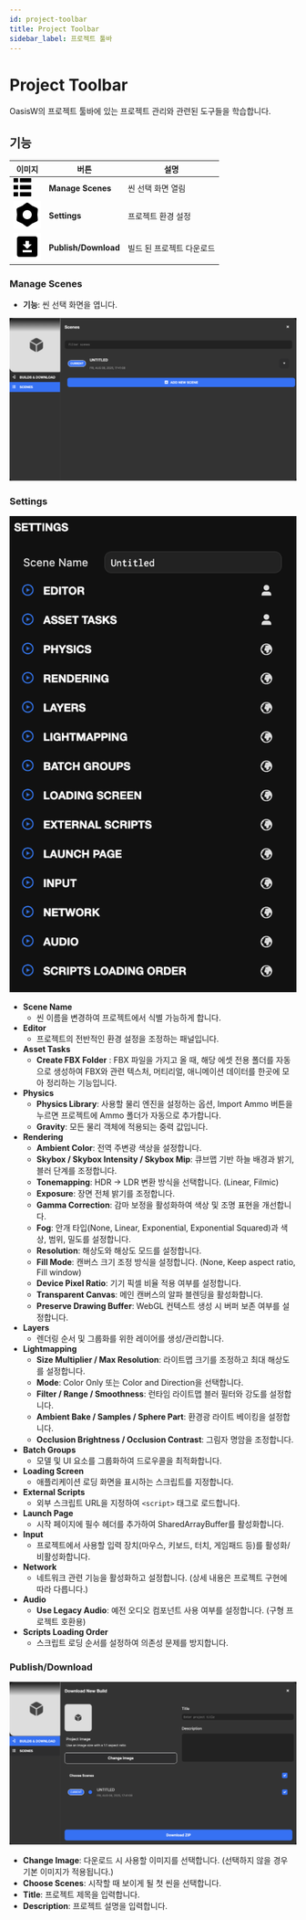 ```yaml
---
id: project-toolbar
title: Project Toolbar
sidebar_label: 프로젝트 툴바
---
```


# Project Toolbar

OasisW의 프로젝트 툴바에 있는 프로젝트 관리와 관련된 도구들을 학습합니다.

## 기능
| 이미지 | 버튼 | 설명 |
|------|------|-------|
| ![Scenes](/img/usage-guide/8_manage_scenes.svg) | **Manage Scenes** | 씬 선택 화면 열림 |
| ![Settings](/img/usage-guide/8_settings.svg) | **Settings** |  프로젝트 환경 설정 |
| ![Toolbar](/img/usage-guide/8_project_toolbar.svg) | **Publish/Download** |  빌드 된 프로젝트 다운로드 |

### Manage Scenes
- **기능**: 씬 선택 화면을 엽니다.

![Scenes](/img/usage-guide/8_manage_scenes.png)

### Settings
![Settings](/img/usage-guide/8_settings.png)

- **Scene Name**  
  - 씬 이름을 변경하여 프로젝트에서 식별 가능하게 합니다.
- **Editor**  
  - 프로젝트의 전반적인 환경 설정을 조정하는 패널입니다.
- **Asset Tasks**  
  - **Create FBX Folder** : FBX 파일을 가지고 올 때, 해당 에셋 전용 폴더를 자동으로 생성하여
FBX와 관련 텍스처, 머티리얼, 애니메이션 데이터를 한곳에 모아 정리하는 기능입니다.
- **Physics**  
  - **Physics Library**: 사용할 물리 엔진을 설정하는 옵션, Import Ammo 버튼을 누르면 프로젝트에 Ammo 폴더가 자동으로 추가합니다.
  - **Gravity**: 모든 물리 객체에 적용되는 중력 값입니다.
- **Rendering**  
  - **Ambient Color**: 전역 주변광 색상을 설정합니다.  
  - **Skybox / Skybox Intensity / Skybox Mip**: 큐브맵 기반 하늘 배경과 밝기, 블러 단계를 조정합니다.  
  - **Tonemapping**: HDR → LDR 변환 방식을 선택합니다. (Linear, Filmic)  
  - **Exposure**: 장면 전체 밝기를 조정합니다.  
  - **Gamma Correction**: 감마 보정을 활성화하여 색상 및 조명 표현을 개선합니다.  
  - **Fog**: 안개 타입(None, Linear, Exponential, Exponential Squared)과 색상, 범위, 밀도를 설정합니다.  
  - **Resolution**: 해상도와 해상도 모드를 설정합니다.  
  - **Fill Mode**: 캔버스 크기 조정 방식을 설정합니다. (None, Keep aspect ratio, Fill window)  
  - **Device Pixel Ratio**: 기기 픽셀 비율 적용 여부를 설정합니다.  
  - **Transparent Canvas**: 메인 캔버스의 알파 블렌딩을 활성화합니다.  
  - **Preserve Drawing Buffer**: WebGL 컨텍스트 생성 시 버퍼 보존 여부를 설정합니다.  
- **Layers**  
  - 렌더링 순서 및 그룹화를 위한 레이어를 생성/관리합니다.
- **Lightmapping**  
  - **Size Multiplier / Max Resolution**: 라이트맵 크기를 조정하고 최대 해상도를 설정합니다.  
  - **Mode**: Color Only 또는 Color and Direction을 선택합니다.  
  - **Filter / Range / Smoothness**: 런타임 라이트맵 블러 필터와 강도를 설정합니다.  
  - **Ambient Bake / Samples / Sphere Part**: 환경광 라이트 베이킹을 설정합니다.  
  - **Occlusion Brightness / Occlusion Contrast**: 그림자 명암을 조정합니다.
- **Batch Groups**
  - 모델 및 UI 요소를 그룹화하여 드로우콜을 최적화합니다.
- **Loading Screen**  
  - 애플리케이션 로딩 화면을 표시하는 스크립트를 지정합니다.
- **External Scripts**
  - 외부 스크립트 URL을 지정하여 `<script>` 태그로 로드합니다.
- **Launch Page**  
  - 시작 페이지에 필수 헤더를 추가하여 SharedArrayBuffer를 활성화합니다.
- **Input**  
  - 프로젝트에서 사용할 입력 장치(마우스, 키보드, 터치, 게임패드 등)를 활성화/비활성화합니다.
- **Network**  
  - 네트워크 관련 기능을 활성화하고 설정합니다. (상세 내용은 프로젝트 구현에 따라 다릅니다.)
- **Audio**  
  - **Use Legacy Audio**: 예전 오디오 컴포넌트 사용 여부를 설정합니다. (구형 프로젝트 호환용)
- **Scripts Loading Order**  
  - 스크립트 로딩 순서를 설정하여 의존성 문제를 방지합니다.

### Publish/Download
![Toolbar](/img/usage-guide/8_publish_download.png)
- **Change Image**: 다운로드 시 사용할 이미지를 선택합니다. (선택하지 않을 경우 기본 이미지가 적용됩니다.)
- **Choose Scenes**: 시작할 때 보이게 될 첫 씬을 선택합니다.
- **Title**: 프로젝트 제목을 입력합니다.
- **Description**: 프로젝트 설명을 입력합니다.